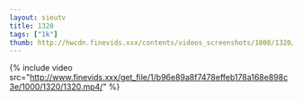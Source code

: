 ```yaml
--- 
layout: sieutv
title: 1320
tags: ["1k"]
thumb: http://hwcdn.finevids.xxx/contents/videos_screenshots/1000/1320/preview.mp4.jpg
---
```

{% include video src="http://www.finevids.xxx/get_file/1/b96e89a8f7478effeb178a168e898c3e/1000/1320/1320.mp4/" %} 
